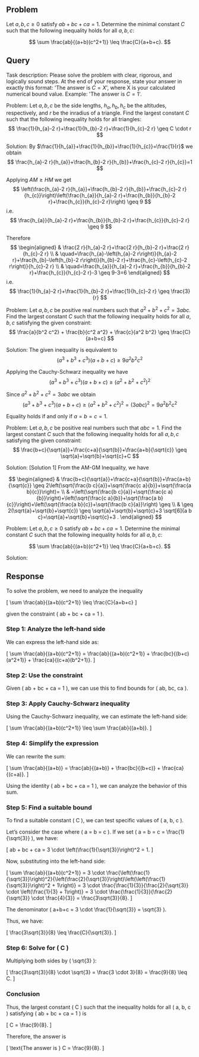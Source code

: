 ## Problem

Let $a, b, c \geq 0$ satisfy $ab + bc + ca = 1$. Determine the minimal constant $C$ such that the following inequality holds for all $a, b, c$:

$$
\sum \frac{ab}{(a+b)(c^2+1)} \leq \frac{C}{a+b+c}.
$$

## Query

Task description: Please solve the problem with clear, rigorous, and logically sound steps. At the end of your response, state your answer in exactly this format: 'The answer is $C=X$', where X is your calculated numerical bound value. Example: 'The answer is $C=1$'.



Problem: Let $a, b, c$ be the side lengths, $h_{a}, h_{b}, h_{c}$ be the altitudes, respectively, and $r$ be the inradius of a triangle. Find the largest constant $C$ such that the following inequality holds for all triangles:
$$
\frac{1}{h_{a}-2 r}+\frac{1}{h_{b}-2 r}+\frac{1}{h_{c}-2 r} \geq C \cdot r
$$

Solution: By $\frac{1}{h_{a}}+\frac{1}{h_{b}}+\frac{1}{h_{c}}=\frac{1}{r}$ we obtain
$$
\frac{h_{a}-2 r}{h_{a}}+\frac{h_{b}-2 r}{h_{b}}+\frac{h_{c}-2 r}{h_{c}}=1
$$

Applying $A M \geq H M$ we get
$$
\left(\frac{h_{a}-2 r}{h_{a}}+\frac{h_{b}-2 r}{h_{b}}+\frac{h_{c}-2 r}{h_{c}}\right)\left(\frac{h_{a}}{h_{a}-2 r}+\frac{h_{b}}{h_{b}-2 r}+\frac{h_{c}}{h_{c}-2 r}\right) \geq 9
$$
i.e.
$$
\frac{h_{a}}{h_{a}-2 r}+\frac{h_{b}}{h_{b}-2 r}+\frac{h_{c}}{h_{c}-2 r} \geq 9
$$

Therefore
$$
\begin{aligned}
& \frac{2 r}{h_{a}-2 r}+\frac{2 r}{h_{b}-2 r}+\frac{2 r}{h_{c}-2 r} \\
& \quad=\frac{h_{a}-\left(h_{a}-2 r\right)}{h_{a}-2 r}+\frac{h_{b}-\left(h_{b}-2 r\right)}{h_{b}-2 r}+\frac{h_{c}-\left(h_{c}-2 r\right)}{h_{c}-2 r} \\
& \quad=\frac{h_{a}}{h_{a}-2 r}+\frac{h_{b}}{h_{b}-2 r}+\frac{h_{c}}{h_{c}-2 r}-3 \geq 9-3=6
\end{aligned}
$$
i.e.
$$
\frac{1}{h_{a}-2 r}+\frac{1}{h_{b}-2 r}+\frac{1}{h_{c}-2 r} \geq \frac{3}{r}
$$



Problem: Let $a, b, c$ be positive real numbers such that $a^2 + b^2 + c^2 = 3abc$. Find the largest constant $C$ such that the following inequality holds for all $a, b, c$ satisfying the given constraint:
$$
\frac{a}{b^2 c^2} + \frac{b}{c^2 a^2} + \frac{c}{a^2 b^2} \geq \frac{C}{a+b+c}
$$

Solution: The given inequality is equivalent to
$$
\left(a^{3}+b^{3}+c^{3}\right)(a+b+c) \geq 9 a^{2} b^{2} c^{2}
$$

Applying the Cauchy-Schwarz inequality we have
$$
\left(a^{3}+b^{3}+c^{3}\right)(a+b+c) \geq\left(a^{2}+b^{2}+c^{2}\right)^{2}
$$

Since $a^{2}+b^{2}+c^{2}=3 a b c$ we obtain
$$
\left(a^{3}+b^{3}+c^{3}\right)(a+b+c) \geq\left(a^{2}+b^{2}+c^{2}\right)^{2}=(3 a b c)^{2}=9 a^{2} b^{2} c^{2}
$$

Equality holds if and only if $a=b=c=1$.



Problem: Let $a, b, c$ be positive real numbers such that $a b c = 1$. Find the largest constant $C$ such that the following inequality holds for all $a, b, c$ satisfying the given constraint:
$$
\frac{b+c}{\sqrt{a}}+\frac{c+a}{\sqrt{b}}+\frac{a+b}{\sqrt{c}} \geq \sqrt{a}+\sqrt{b}+\sqrt{c}+C
$$

Solution: [Solution 1]
From the AM-GM Inequality, we have

$$
\begin{aligned}
& \frac{b+c}{\sqrt{a}}+\frac{c+a}{\sqrt{b}}+\frac{a+b}{\sqrt{c}} \geq 2\left(\sqrt{\frac{b c}{a}}+\sqrt{\frac{c a}{b}}+\sqrt{\frac{a b}{c}}\right)= \\
& =\left(\sqrt{\frac{b c}{a}}+\sqrt{\frac{c a}{b}}\right)+\left(\sqrt{\frac{c a}{b}}+\sqrt{\frac{a b}{c}}\right)+\left(\sqrt{\frac{a b}{c}}+\sqrt{\frac{b c}{a}}\right) \geq \\
& \geq 2(\sqrt{a}+\sqrt{b}+\sqrt{c}) \geq \sqrt{a}+\sqrt{b}+\sqrt{c}+3 \sqrt[6]{a b c}=\sqrt{a}+\sqrt{b}+\sqrt{c}+3 .
\end{aligned}
$$

Problem: Let $a, b, c \geq 0$ satisfy $ab + bc + ca = 1$. Determine the minimal constant $C$ such that the following inequality holds for all $a, b, c$:

$$
\sum \frac{ab}{(a+b)(c^2+1)} \leq \frac{C}{a+b+c}.
$$

Solution:

## Response

To solve the problem, we need to analyze the inequality 

\[
\sum \frac{ab}{(a+b)(c^2+1)} \leq \frac{C}{a+b+c}
\]

given the constraint \( ab + bc + ca = 1 \).

### Step 1: Analyze the left-hand side

We can express the left-hand side as:

\[
\sum \frac{ab}{(a+b)(c^2+1)} = \frac{ab}{(a+b)(c^2+1)} + \frac{bc}{(b+c)(a^2+1)} + \frac{ca}{(c+a)(b^2+1)}.
\]

### Step 2: Use the constraint

Given \( ab + bc + ca = 1 \), we can use this to find bounds for \( ab, bc, ca \). 

### Step 3: Apply Cauchy-Schwarz inequality

Using the Cauchy-Schwarz inequality, we can estimate the left-hand side:

\[
\sum \frac{ab}{(a+b)(c^2+1)} \leq \sum \frac{ab}{(a+b)}.
\]

### Step 4: Simplify the expression

We can rewrite the sum:

\[
\sum \frac{ab}{(a+b)} = \frac{ab}{(a+b)} + \frac{bc}{(b+c)} + \frac{ca}{(c+a)}.
\]

Using the identity \( ab + bc + ca = 1 \), we can analyze the behavior of this sum.

### Step 5: Find a suitable bound

To find a suitable constant \( C \), we can test specific values of \( a, b, c \). 

Let’s consider the case where \( a = b = c \). If we set \( a = b = c = \frac{1}{\sqrt{3}} \), we have:

\[
ab + bc + ca = 3 \cdot \left(\frac{1}{\sqrt{3}}\right)^2 = 1.
\]

Now, substituting into the left-hand side:

\[
\sum \frac{ab}{(a+b)(c^2+1)} = 3 \cdot \frac{\left(\frac{1}{\sqrt{3}}\right)^2}{\left(\frac{2}{\sqrt{3}}\right)\left(\left(\frac{1}{\sqrt{3}}\right)^2 + 1\right)} = 3 \cdot \frac{\frac{1}{3}}{\frac{2}{\sqrt{3}} \cdot \left(\frac{1}{3} + 1\right)} = 3 \cdot \frac{\frac{1}{3}}{\frac{2}{\sqrt{3}} \cdot \frac{4}{3}} = \frac{3\sqrt{3}}{8}.
\]

The denominator \( a+b+c = 3 \cdot \frac{1}{\sqrt{3}} = \sqrt{3} \).

Thus, we have:

\[
\frac{3\sqrt{3}}{8} \leq \frac{C}{\sqrt{3}}.
\]

### Step 6: Solve for \( C \)

Multiplying both sides by \( \sqrt{3} \):

\[
\frac{3\sqrt{3}}{8} \cdot \sqrt{3} = \frac{3 \cdot 3}{8} = \frac{9}{8} \leq C.
\]

### Conclusion

Thus, the largest constant \( C \) such that the inequality holds for all \( a, b, c \) satisfying \( ab + bc + ca = 1 \) is 

\[
C = \frac{9}{8}.
\]

Therefore, the answer is 

\[
\text{The answer is } C = \frac{9}{8}.
\]